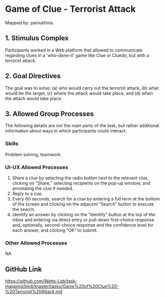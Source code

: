 # Game of Clue - Terrorist Attack

Mapped by: paniukhina 

## 1. Stimulus Complex 
Participants worked in a Web platform that allowed to communicate regarding clues in a 'who-done-it' game like Clue or Cluedo, but with a terrorist attack.

## 2. Goal Directives 
The goal was to solve: (a) who would carry out the terrorist attack, (b) what would be the target, (c) where the attack would take place, and (d) when the attack would take place.

## 3. Allowed Group Processes 
The following details are not the main parts of the task, but rather additional information about ways in which participants could interact.

### Skills 
Problem solving, teamwork.

### UI-UX Allowed Processes
1. Share a clue by selecting the radio button next to the relevant clue, clicking on “Share,” selecting recipients on the pop-up window, and annotating the clue if needed.
2. Reply to a cue.
3. Every 60 seconds, search for a clue by entering a full term at the bottom of the screen and clicking on the adjacent “Search” button to execute the search.
4. Identify an answer by clicking on the “identify” button at the top of the inbox and entering via direct entry or pull-down first-choice response and, optionally, second-choice response and the confidence level for each answer, and clicking “OK” to submit.

### Other Allowed Processes
NA

## GitHub Link 
https://github.com/Watts-Lab/task-mapping/blob/master/tasks/Game%20of%20Clue%20-%20Terrorist%20Attack.md